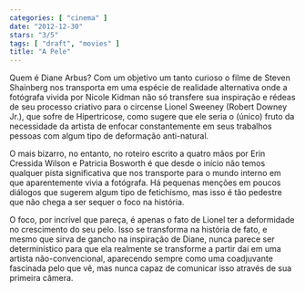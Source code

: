 ```yaml
---
categories: [ "cinema" ]
date: "2012-12-30"
stars: "3/5"
tags: [ "draft", "movies" ]
title: "A Pele"
---
```

Quem é Diane Arbus? Com um objetivo um tanto curioso o filme de Steven
Shainberg nos transporta em uma espécie de realidade alternativa onde a
fotógrafa vivida por Nicole Kidman não só transfere sua inspiração e
rédeas de seu processo criativo para o circense Lionel Sweeney (Robert
Downey Jr.), que sofre de Hipertricose, como sugere que ele seria o
(único) fruto da necessidade da artista de enfocar constantemente em
seus trabalhos pessoas com algum tipo de deformação anti-natural.

O mais bizarro, no entanto, no roteiro escrito a quatro mãos por Erin
Cressida Wilson e Patricia Bosworth é que desde o início não temos
qualquer pista significativa que nos transporte para o mundo interno em
que aparentemente vivia a fotógrafa. Há pequenas menções em poucos
diálogos que sugerem algum tipo de fetichismo, mas isso é tão pedestre
que não chega a ser sequer o foco na história.

O foco, por incrível que pareça, é apenas o fato de Lionel ter a
deformidade no crescimento do seu pelo. Isso se transforma na história de
fato, e mesmo que sirva de gancho na inspiração de Diane, nunca parece
ser determinístico para que ela realmente se transforme a partir daí
em uma artista não-convencional, aparecendo sempre como uma coadjuvante
fascinada pelo que vê, mas nunca capaz de comunicar isso através de
sua primeira câmera.

